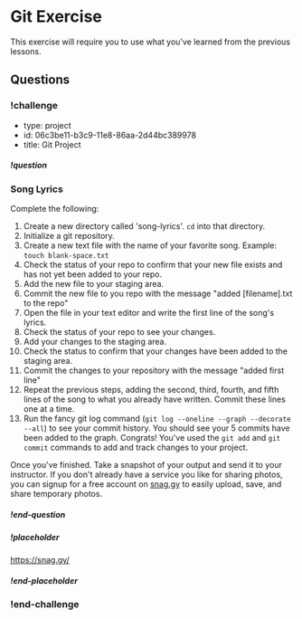 # Git Exercise

This exercise will require you to use what you've learned from the previous lessons.

## Questions

<!-- Question -->

### !challenge

* type: project
* id: 06c3be11-b3c9-11e8-86aa-2d44bc389978
* title: Git Project

##### !question

### Song Lyrics

Complete the following:

1. Create a new directory called 'song-lyrics'. `cd` into that directory.  
1. Initialize a git repository.
1. Create a new text file with the name of your favorite song. Example: `touch blank-space.txt`
1. Check the status of your repo to confirm that your new file exists and has not yet been added to your repo.
1. Add the new file to your staging area.
1. Commit the new file to you repo with the message "added \[filename\].txt to the repo"
1. Open the file in your text editor and write the first line of the song's lyrics.
1. Check the status of your repo to see your changes.
1. Add your changes to the staging area.
1. Check the status to confirm that your changes have been added to the staging area.
1. Commit the changes to your repository with the message "added first line"
1. Repeat the previous steps, adding the second, third, fourth, and fifth lines of the
song to what you already have written. Commit these lines one at a time.
1. Run the fancy git log command (`git log --oneline --graph --decorate --all`)
to see your commit history. You should see your 5 commits have been added to the
graph. Congrats! You've used the `git add` and `git commit` commands to add
and track changes to your project.

Once you've finished. Take a snapshot of your output and send it to your instructor. If you don't already have a service you like for sharing photos, you can signup for a free account on [snag.gy](https://snag.gy/) to easily upload, save, and share temporary photos.

##### !end-question

##### !placeholder

https://snag.gy/<id>

##### !end-placeholder

### !end-challenge
